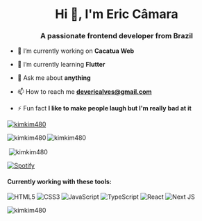 <h1 align="center">Hi 👋, I'm Eric Câmara</h1>
<h3 align="center">A passionate frontend developer from Brazil</h3>

- 🔭 I’m currently working on **Cacatua Web**

- 🌱 I’m currently learning **Flutter**

- 💬 Ask me about **anything**

- 📫 How to reach me **devericalves@gmail.com**

- ⚡ Fun fact **I like to make people laugh but I'm really bad at it**

<p align="left"> <a href="https://github.com/ryo-ma/github-profile-trophy"><img src="https://github-profile-trophy.vercel.app/?username=kimkim480" alt="kimkim480" /></a> </p>

<p><img align="left" src="https://github-readme-stats.vercel.app/api/top-langs?username=kimkim480&show_icons=true&theme=dark&locale=en&layout=compact" alt="kimkim480" /></p>

<p><img align="center" src="https://github-readme-stats.vercel.app/api?username=kimkim480&show_icons=true&theme=dark&locale=en" alt="kimkim480" /></p>

<p>&nbsp;<img align="center" src="https://github-readme-streak-stats.herokuapp.com/?user=kimkim480&theme=dark" alt="kimkim480" /></p>

[![Spotify](https://spotify-playing-kpiq9hkbx.vercel.app/api/spotify)](https://open.spotify.com/user/22nzk2v6g7s7zb2vkyywgri3i)

<h4 align="left">Currently working with these tools: </h4>

<p align="left">
  <img alt="HTML5" src="https://img.shields.io/badge/html5-%23E34F26.svg?&style=for-the-badge&logo=html5&logoColor=white"/>
  <img alt="CSS3" src="https://img.shields.io/badge/css3-%231572B6.svg?&style=for-the-badge&logo=css3&logoColor=white"/>
  <img alt="JavaScript" src="https://img.shields.io/badge/javascript-%23323330.svg?&style=for-the-badge&logo=javascript&logoColor=%23F7DF1E"/>
  <img alt="TypeScript" src="https://img.shields.io/badge/typescript-%23007ACC.svg?&style=for-the-badge&logo=typescript&logoColor=white"/>
  <img alt="React" src="https://img.shields.io/badge/react-%2320232a.svg?&style=for-the-badge&logo=react&logoColor=%2361DAFB"/>
  <img alt="Next JS" src="https://img.shields.io/badge/nextjs-%23000000.svg?&style=for-the-badge&logo=next.js&logoColor=white"/>
</p>

<p align="left"> <img src="https://komarev.com/ghpvc/?username=kimkim480&label=Profile%20views&color=10b40e&style=plastic" alt="kimkim480" /> </p>

